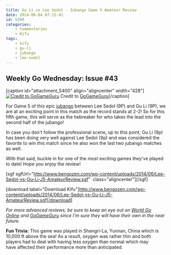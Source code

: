 ```yaml
---
title: Gu Li vs Lee Sedol - Jubango Game 5 Amateur Review
date: 2014-06-04 07:15:41
id: 5399
categories:
	- Commentaries
	- Kifu
tags:
	- kifu
	- gu-li
	- jubango
	- lee-sedol
---
```


## Weekly Go Wednesday: Issue #43

[caption id="attachment_5400" align="aligncenter" width="428"][![Credit to GoGameGuru](http://www.bengozen.com/wp-content/uploads/2014/06/Gu-Li-Lee-Sedol-MLily-Gu-Lee-Jubango-Game-5-1-550x365.jpg)](http://www.bengozen.com/wp-content/uploads/2014/06/Gu-Li-Lee-Sedol-MLily-Gu-Lee-Jubango-Game-5-1-550x365.jpg) Credit to [GoGameGuru](http://gogameguru.com/lee-sedol-top-world-gu-li-vs-lee-sedol-jubango-game-5/)[/caption]

For Game 5 of this epic [jubango](http://www.bengozen.com/gu-li-lee-sedol-jubango/ "Gu Li and Lee Sedol Jubango") between Lee Sedol (9P) and Gu Li (9P), we are at an exciting point in this match as the record stands at 2-2! So for this fifth game, this will serve as the tiebreaker for who takes the lead into the second half of the jubango!

In case you don't follow the professional scene, up to this point, Gu Li (9p) has been doing very well against Lee Sedol (9p) and was considered the favorite to win this match since he also won the last two jubango matches as well.

With that said, buckle in for one of the most exciting games they've played to date! Hope you enjoy the review!

[sgf sgfUrl="http://www.bengozen.com/wp-content/uploads/2014/06/Lee-Sedol-vs-Gu-Li-J5-AmateurReview.sgf"  class="aligncenter"][/sgf]

[download label="Download Kifu"]http://www.bengozen.com/wp-content/uploads/2014/06/Lee-Sedol-vs-Gu-Li-J5-AmateurReview.sgf[/download]

_For more advanced reviews, be sure to keep an eye out on [World Go Online](http://www.kiseido.com/printss/guliten1.html "World Go Online Review of Jubango Game 1") and [GoGameGuru](http://gogameguru.com/lee-sedol-top-world-gu-li-vs-lee-sedol-jubango-game-5/ "GoGameGuru Review of Jubango Game 5") since I'm sure they will have their own in the near future._

**Fun Trivia:** This game was played in Shangri-La, Yunnan, China which is 10,000 ft above the sea! As a result, oxygen was rather thin and both players had to deal with having less oxygen than normal which may have affected their performance more than anticipated.